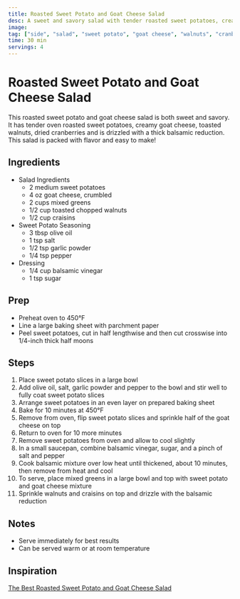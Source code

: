 ```yaml
---
title: Roasted Sweet Potato and Goat Cheese Salad
desc: A sweet and savory salad with tender roasted sweet potatoes, creamy goat cheese, toasted walnuts, and dried cranberries, drizzled with a thick balsamic reduction.
image:
tag: ["side", "salad", "sweet potato", "goat cheese", "walnuts", "cranberries", "roasted"]
time: 30 min
servings: 4
---
```

# Roasted Sweet Potato and Goat Cheese Salad

This roasted sweet potato and goat cheese salad is both sweet and savory. It has tender oven roasted sweet potatoes, creamy goat cheese, toasted walnuts, dried cranberries and is drizzled with a thick balsamic reduction. This salad is packed with flavor and easy to make!

## Ingredients

- Salad Ingredients
  - 2 medium sweet potatoes
  - 4 oz goat cheese, crumbled
  - 2 cups mixed greens
  - 1/2 cup toasted chopped walnuts
  - 1/2 cup craisins
- Sweet Potato Seasoning
  - 3 tbsp olive oil
  - 1 tsp salt
  - 1/2 tsp garlic powder
  - 1/4 tsp pepper
- Dressing
  - 1/4 cup balsamic vinegar
  - 1 tsp sugar

## Prep

- Preheat oven to 450&deg;F
- Line a large baking sheet with parchment paper
- Peel sweet potatoes, cut in half lengthwise and then cut crosswise into 1/4-inch thick half moons

## Steps

1. Place sweet potato slices in a large bowl
2. Add olive oil, salt, garlic powder and pepper to the bowl and stir well to fully coat sweet potato slices
3. Arrange sweet potatoes in an even layer on prepared baking sheet
4. Bake for 10 minutes at 450&deg;F
5. Remove from oven, flip sweet potato slices and sprinkle half of the goat cheese on top
6. Return to oven for 10 more minutes
7. Remove sweet potatoes from oven and allow to cool slightly
8. In a small saucepan, combine balsamic vinegar, sugar, and a pinch of salt and pepper
9. Cook balsamic mixture over low heat until thickened, about 10 minutes, then remove from heat and cool
10. To serve, place mixed greens in a large bowl and top with sweet potato and goat cheese mixture
11. Sprinkle walnuts and craisins on top and drizzle with the balsamic reduction

## Notes

- Serve immediately for best results
- Can be served warm or at room temperature

## Inspiration

[The Best Roasted Sweet Potato and Goat Cheese Salad](https://heysnickerdoodle.com/wprm_print/the-best-roasted-sweet-potato-and-goat-cheese-salad)
